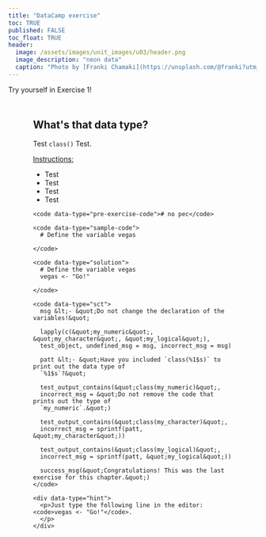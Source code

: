 ```yaml
---
title: "DataCamp exercise"
toc: TRUE
published: FALSE
toc_float: TRUE
header:
  image: /assets/images/unit_images/u03/header.png
  image_description: "neon data"
  caption: "Photo by [Franki Chamaki](https://unsplash.com/@franki?utm_source=unsplash&amp;utm_medium=referral&amp;utm_content=creditCopyText) [from unsplash](https://unsplash.com/s/photos/data?utm_source=unsplash&amp;utm_medium=referral&amp;utm_content=creditCopyText)"
---
```

Try yourself in Exercise 1!

<!--more-->
<html>
<head>
  <meta charset="utf-8" />
  <title>DataCamp Light | Standalone example</title>
  <link rel='shortcut icon' type='image/x-icon' href='https://www.datacamp.com/assets/favicon.ico'/>
  <style>
    .exercise {
      margin: 50px;
    }

    [data-datacamp-exercise] {
        visibility: hidden;
      }
  </style>
  <script async src="//cdn.datacamp.com/dcl/latest/dcl-react.js.gz"></script>
</head>

<body>
<div class="exercise">
  <div class="title">
    <h2>What's that data type?</h2>
  </div>
  <p>Test <code class="language-plaintext highlighter-rouge">class()</code> Test.</p>

<p><u>Instructions:</u></p>
<ul><li>Test</li>
<li>Test</li>
<li>Test</li>
<li>Test</li></ul>

  <div data-datacamp-exercise data-lang="r" data-height="500" data-show-run-button>

    <code data-type="pre-exercise-code"># no pec</code>

    <code data-type="sample-code">
      # Define the variable vegas

    </code>

    <code data-type="solution">
      # Define the variable vegas
      vegas <- "Go!"

    </code>

    <code data-type="sct">
      msg &lt;- &quot;Do not change the declaration of the variables!&quot;

      lapply(c(&quot;my_numeric&quot;, &quot;my_character&quot;, &quot;my_logical&quot;),
      test_object, undefined_msg = msg, incorrect_msg = msg)

      patt &lt;- &quot;Have you included `class(%1$s)` to print out the data type of
      `%1$s`?&quot;

      test_output_contains(&quot;class(my_numeric)&quot;,
      incorrect_msg = &quot;Do not remove the code that prints out the type of
      `my_numeric`.&quot;)

      test_output_contains(&quot;class(my_character)&quot;,
      incorrect_msg = sprintf(patt, &quot;my_character&quot;))

      test_output_contains(&quot;class(my_logical)&quot;,
      incorrect_msg = sprintf(patt, &quot;my_logical&quot;))

      success_msg(&quot;Congratulations! This was the last exercise for this chapter.&quot;)
    </code>

    <div data-type="hint">
      <p>Just type the following line in the editor:<code>vegas <- "Go!"</code>.
      </p>
    </div>
  </div>
</div>
</body>
</html>



<!--
https://cdn.datacamp.com/dcl-react-prod/index.html#tutorial

Pre-exercise code
This code will be run before any other code. This is useful if you want to load some packages or initialize some variables beforehand.

Sample code
This code will be present in the editor when your student opens the page.

Solution
The code that you consider "correct". This will show up when the user presses the "Solution" button.

SCT code: Submission Correctness Test (SCT)
This is the code that will check if your student's code is correct or not.

<code data-type="sct">
	test_object("a")
	test_function("print")
	success_msg("Great job!")
</code>

In our example the first line checks whether the user declared the variable a and whether its value matches that of the solution code. The second line checks whether the print function is called and lastly a success message is specified that will be shown to the user when the exercise is successfully completed.

Hint
This will be shown when the student presses the “Hint” button.

&lt; stands for the less-than sign: <
&gt; stands for the greater-than sign: >
&le; stands for the less-than or equals sign: ≤
&ge; stands for the greater-than or equals sign: ≥
-->
